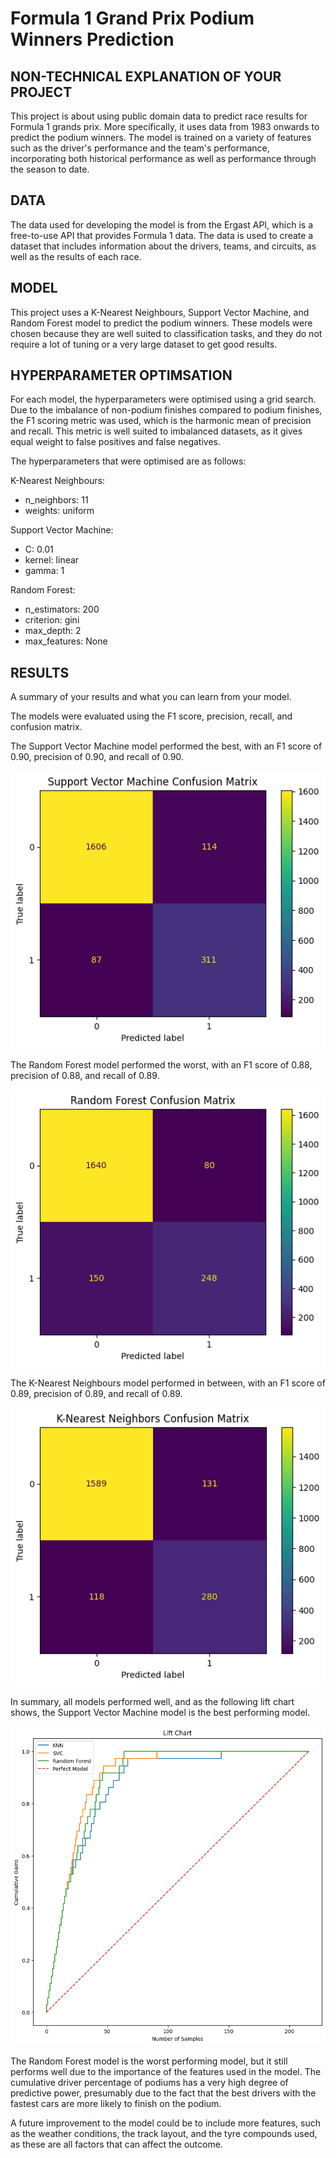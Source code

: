 # Formula 1 Grand Prix Podium Winners Prediction

## NON-TECHNICAL EXPLANATION OF YOUR PROJECT

This project is about using public domain data to predict race results for Formula 1 grands prix. More specifically, it uses data from 1983 onwards to predict the podium winners. The model is trained on a variety of features such as the driver's performance and the team's performance, incorporating both historical performance as well as performance through the season to date.

## DATA

The data used for developing the model is from the Ergast API, which is a free-to-use API that provides Formula 1 data. The data is used to create a dataset that includes information about the drivers, teams, and circuits, as well as the results of each race.

## MODEL

This project uses a K-Nearest Neighbours, Support Vector Machine, and Random Forest model to predict the podium winners. These models were chosen because they are well suited to classification tasks, and they do not require a lot of tuning or a very large dataset to get good results.

## HYPERPARAMETER OPTIMSATION

For each model, the hyperparameters were optimised using a grid search. Due to the imbalance of non-podium finishes compared to podium finishes, the F1 scoring metric was used, which is the harmonic mean of precision and recall. This metric is well suited to imbalanced datasets, as it gives equal weight to false positives and false negatives.

The hyperparameters that were optimised are as follows:

K-Nearest Neighbours:

- n_neighbors: 11
- weights: uniform

Support Vector Machine:

- C: 0.01
- kernel: linear
- gamma: 1

Random Forest:

- n_estimators: 200
- criterion: gini
- max_depth: 2
- max_features: None

## RESULTS

A summary of your results and what you can learn from your model.

The models were evaluated using the F1 score, precision, recall, and confusion matrix.

The Support Vector Machine model performed the best, with an F1 score of 0.90, precision of 0.90, and recall of 0.90.

![Screenshot](images/svc_conf.png)

The Random Forest model performed the worst, with an F1 score of 0.88, precision of 0.88, and recall of 0.89.

![Screenshot](images/rf_conf.png)

The K-Nearest Neighbours model performed in between, with an F1 score of 0.89, precision of 0.89, and recall of 0.89.

![Screenshot](images/knn_conf.png)

In summary, all models performed well, and as the following lift chart shows, the Support Vector Machine model is the best performing model.

![Screenshot](images/lift_chart.png)

The Random Forest model is the worst performing model, but it still performs well due to the importance of the features used in the model. The cumulative driver percentage of podiums has a very high degree of predictive power, presumably due to the fact that the best drivers with the fastest cars are more likely to finish on the podium.

A future improvement to the model could be to include more features, such as the weather conditions, the track layout, and the tyre compounds used, as these are all factors that can affect the outcome.
